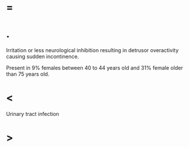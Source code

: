 # =

# .

Irritation or less neurological inhibition resulting in detrusor overactivity causing sudden incontinence.

Present in 9% females between 40 to 44 years old and 31% female older than 75 years old.

# <

Urinary tract infection

# >
